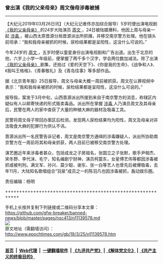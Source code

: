 ### 曾出演《我的父亲母亲》周文偕母涉毒被捕
------------------------

<p>
 【大纪元2019年03月26日讯】（大纪元记者佟亦加综合报导）5岁时便出演电视剧
 <a href="http://www.epochtimes.com/gb/tag/%E3%80%8A%E6%88%91%E7%9A%84%E7%88%B6%E4%BA%B2%E6%AF%8D%E4%BA%B2%E3%80%8B.html">
  《我的父亲母亲》
 </a>
 的24岁大陆演员
 <a href="http://www.epochtimes.com/gb/tag/%E5%91%A8%E6%96%87.html">
  周文
 </a>
 ，24日被陆媒爆料，他因上周与母亲一起
 <a href="http://www.epochtimes.com/gb/tag/%E6%B6%89%E6%AF%92.html">
  涉毒
 </a>
 ，被山西太原晋源分局晋源派出所抓捕，并移交南京警方处理。他在镜头前坦承：“我和我母亲被抓的时候，尿检结果都是呈阳性，这没什么可说的。”
</p>
<p>
 今年24岁的
 <a href="http://www.epochtimes.com/gb/tag/%E5%91%A8%E6%96%87.html">
  周文
 </a>
 ，五岁时便以童星身份出演电视剧和广告出道。出生于北京的他，六岁上小学一年级前，便掌握了两千多个汉字，学会两位数加减法。除了出演
 <a href="http://www.epochtimes.com/gb/tag/%E3%80%8A%E6%88%91%E7%9A%84%E7%88%B6%E4%BA%B2%E6%AF%8D%E4%BA%B2%E3%80%8B.html">
  《我的父亲母亲》
 </a>
 剧集，还拍过《爱的天空下》、《你是我的生命》、《战争和人》、《我叫王格格》、《青春敬礼》及《青岛往事》等多部作品。
</p>
<p>
 据《北京青年报》25日报导，周文与母亲大概一周前被抓获。周文在认罪视频中表示：“我和我母亲被抓的时候，尿检结果都是呈阳性，这没什么可说的。”
</p>
<p>
 报导指，案发于3月中旬，山西晋源派出所接到来自于南京警方的消息，称辖区内疑似有人以邮寄快递的形式贩卖毒品。派出所在掌握
 <a href="http://www.epochtimes.com/gb/tag/%E6%B6%89%E6%AF%92.html">
  涉毒
 </a>
 人乃演员周文及其母亲后，民警在两人的家中查获了大量的种植大麻的器材及吸毒工具。
</p>
<p>
 民警将周文母子带回办案区后检测，发现两人尿检结果均为阳性，周文及母亲对非法吸食大麻的犯罪行为供认不讳。
</p>
<p>
 晋源派出所一名民警告诉记者，周文是南京警方通缉的涉毒嫌疑人，派出所协助南京警方在一周前将其和母亲抓获，两人目前已被移交南京警方处理。
</p>
<p>
 演艺圈近年来涉毒者甚众，包括成龙之子房祖名，张国立之子张默，歌手尹相杰、宋冬野、李代沫、毛宁，知名编剧宁财神，演员柯震东，女星傅艺伟等都因涉毒被抓或被判刑。满文军、孙兴、莫少聪、谢东、张一白等艺人也曾先后被爆吸毒，去年11月，大陆知名歌唱组合“羽泉”成员之一的陈羽凡也因涉毒被抓，轰动娱乐圈。
</p>
<p>
 责任编辑：杨明
</p>

+++++++++++++++++++++++++++++++++++++++++++++++++++++++++++<br/><br/>
手机上长按并复制下列链接或二维码分享本文章：<br/>
https://github.com/gfw-breaker/banned-news/blob/master/pages/nsc413/n11139578.md <br/>
<a href='https://github.com/gfw-breaker/banned-news/blob/master/pages/nsc413/n11139578.md'><img src='https://github.com/gfw-breaker/banned-news/blob/master/pages/nsc413/n11139578.md.png'/></a> <br/>
原文地址（需翻墙访问）：http://www.epochtimes.com/gb/19/3/25/n11139578.htm


------------------------
#### [首页](https://github.com/gfw-breaker/banned-news/blob/master/README.md) &nbsp;|&nbsp; [Web代理](https://github.com/labour-camp/helloworld) &nbsp;|&nbsp; [一键翻墙软件](https://github.com/gfw-breaker/nogfw/blob/master/README.md) &nbsp;| [《九评共产党》](https://github.com/gfw-breaker/9ping.md/blob/master/README.md#九评之一评共产党是什么) | [《解体党文化》](https://github.com/gfw-breaker/jtdwh.md/blob/master/README.md) | [《共产主义的终极目的》](https://github.com/gfw-breaker/gczydzjmd.md/blob/master/README.md)

